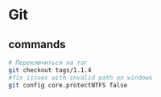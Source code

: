# Git

## commands

```bash
# Переключиться на таг
git checkout tags/1.1.4
#fix issues with invalid path on windows
git config core.protectNTFS false
```

